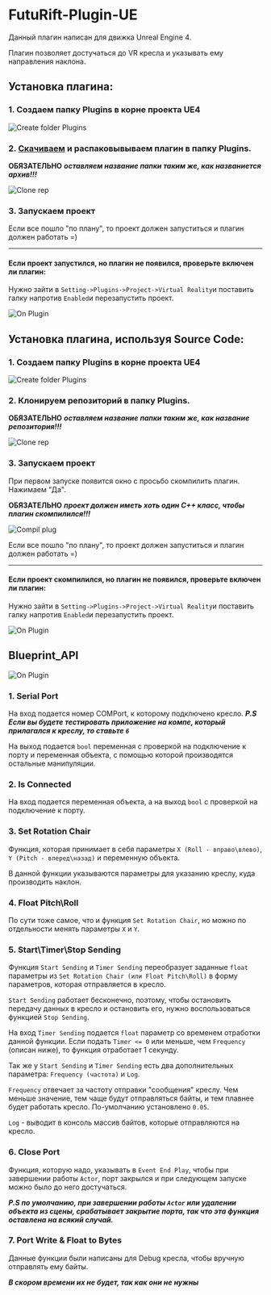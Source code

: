 # FutuRift-Plugin-UE
Данный плагин написан для движка Unreal Engine 4.

Плагин позволяет достучаться до VR кресла и указывать ему направления наклона.

## Установка плагина:
### 1. Создаем папку Plugins в корне проекта UE4

![Create folder Plugins](https://c.radikal.ru/c14/1804/a3/e832badd495a.png)

### 2. [Cкачиваем](https://gitlab.com/RealityShift/VRChairPlugin/tags) и распаковывываем плагин в папку Plugins.

**ОБЯЗАТЕЛЬНО** ***оставляем название папки таким же, как названиется архив!!!***

![Clone rep](https://c.radikal.ru/c41/1804/9b/07e2dae7d3a0.png)

### 3. Запускаем проект

Если все пошло "по плану", то проект должен запуститься и плагин должен работать =)

*************************************************************************

#### Если проект запустился, но плагин не появился, проверьте включен ли плагин:

Нужно зайти в `Setting->Plugins->Project->Virtual Reality`и поставить галку напротив `Enabled`и перезапустить проект.

![On Plugin](https://c.radikal.ru/c16/1804/12/25b2f9743e1c.png)


## Установка плагина, используя Source Code:
### 1. Создаем папку Plugins в корне проекта UE4

![Create folder Plugins](https://c.radikal.ru/c14/1804/a3/e832badd495a.png)

### 2. Клонируем репозиторий в папку Plugins.

**ОБЯЗАТЕЛЬНО** ***оставляем название папки таким же, как название репозитория!!!***

![Clone rep](https://c.radikal.ru/c41/1804/9b/07e2dae7d3a0.png)

### 3. Запускаем проект

При первом запуске появится окно с просьбо скомпилить плагин. Нажимаем "Да".

**ОБЯЗАТЕЛЬНО** ***проект должен иметь хоть один С++ класс, чтобы плагин скомпилился!!!***

![Compil plug](https://d.radikal.ru/d37/1804/75/5f52d46cb5b7.png)

Если все пошло "по плану", то проект должен запуститься и плагин должен работать =)
*******************************************************************************
#### Если проект скомпилился, но плагин не появился, проверьте включен ли плагин:

Нужно зайти в `Setting->Plugins->Project->Virtual Reality`и поставить галку напротив `Enabled`и перезапустить проект.

![On Plugin](https://c.radikal.ru/c16/1804/12/25b2f9743e1c.png)


## Blueprint_API

![On Plugin](https://a.radikal.ru/a11/1804/c6/634dfe185f40.png)

### 1. Serial Port

На вход подается номер COMPort, к которому подключено кресло.
***P.S Если вы будете тестировать приложение на компе, который прилагался к креслу, то ставьте `6`***

На выход подается `bool` переменная с проверкой на подключение к порту и переменная объекта, с помощью которой производятся остальные манипуляции.

### 2. Is Connected

На вход подается переменная объекта, а на выход `bool` с проверкой на подключение к порту.

### 3. Set Rotation Chair

Функция, которая принимает в себя параметры `X (Roll - вправо\влево)`, `Y (Pitch - вперед\назад)` и переменную объекта.

В данной функции указываются параметры для указанию креслу, куда производить наклон.

### 4. Float Pitch\Roll

По сути тоже самое, что и функция `Set Rotation Chair`, но можно по отдельности менять параметры `X` и `Y`.

### 5. Start\Timer\Stop Sending

Функция `Start Sending` и `Timer Sending`  переобразует заданные `float` параметры из `Set Rotation Chair (или Float Pitch\Roll)` в форму параметров, которая отправляется в кресло.

`Start Sending` работает бесконечно, поэтому, чтобы остановить передачу данных в кресло и остановить его, нужно воспользоваться функцией `Stop Sending`.

На вход `Timer Sending` подается `float` параметр со временем отработки данной функции. Если подать `Timer <= 0` или меньше, чем `Frequency` (описан ниже), то функция отработает 1 секунду.

Так же у `Start Sending` и `Timer Sending` есть два дополнительных параметра: `Frequency (частота)` и `Log`.

`Frequency` отвечает за частоту отправки "сообщения" креслу. Чем меньше значение, тем чаще будут отправляться байты, и тем плавнее будет работать кресло. По-умолчанию установлено `0.05`.

`Log` - выводит в консоль массив байтов, которые отправляются на кресло.


### 6. Close Port

Функция, которую надо, указывать в `Event End Play`, чтобы при завершении работы `Actor`, порт закрылся и при следующем запуске можно было до него достучаться.

***P.S по умолчанию, при завершении работы `Actor` или удалении объекта из сцены, срабатывает закрытие порта, так что эта функция оставлена на всякий случай.***

### 7. Port Write & Float to Bytes

Данные функции были написаны для Debug кресла, чтобы вручную отправлять ему байты.

***В скором времени их не будет, так как они не нужны***
